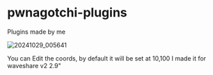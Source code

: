 # pwnagotchi-plugins
Plugins made by me

![20241029_005641](https://github.com/user-attachments/assets/da9dadee-1a23-4e7b-a2ae-73e32a8f5257)


You can Edit the coords, by default it will be set at 10,100
I made it for waveshare v2 2.9"
